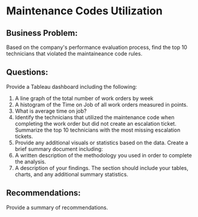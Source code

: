 # Maintenance Codes Utilization


## Business Problem:

Based on the company's performance evaluation process, find the top 10 technicians that violated the maintaineance code rules.

## Questions: <br>

Provide a Tableau dashboard including the following:
1. A line graph of the total number of work orders by week
2. A histogram of the Time on Job of all work orders measured in points. 
3. What is average time on job?
4. Identify the technicians that utilized the maintenance code when completing
the work order but did not create an escalation ticket. Summarize the top 10
technicians with the most missing escalation tickets.
5. Provide any additional visuals or statistics based on the data.
Create a brief summary document including:
6. A written description of the methodology you used in order to complete the
analysis.
7. A description of your findings. The section should include your tables, charts,
and any additional summary statistics.

## Recommendations: <br> 
Provide a summary of recommendations. 

